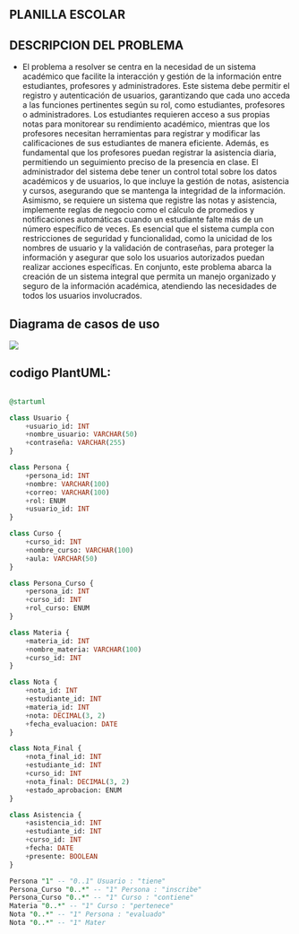 ## **PLANILLA ESCOLAR**


## DESCRIPCION DEL PROBLEMA

- El problema a resolver se centra en la necesidad de un sistema académico que facilite la interacción y gestión de la información entre estudiantes, profesores y administradores. Este sistema debe permitir el registro y autenticación de usuarios, garantizando que cada uno acceda a las funciones pertinentes según su rol, como estudiantes, profesores o administradores. Los estudiantes requieren acceso a sus propias notas para monitorear su rendimiento académico, mientras que los profesores necesitan herramientas para registrar y modificar las calificaciones de sus estudiantes de manera eficiente. Además, es fundamental que los profesores puedan registrar la asistencia diaria, permitiendo un seguimiento preciso de la presencia en clase. El administrador del sistema debe tener un control total sobre los datos académicos y de usuarios, lo que incluye la gestión de notas, asistencia y cursos, asegurando que se mantenga la integridad de la información. Asimismo, se requiere un sistema que registre las notas y asistencia, implemente reglas de negocio como el cálculo de promedios y notificaciones automáticas cuando un estudiante falte más de un número específico de veces. Es esencial que el sistema cumpla con restricciones de seguridad y funcionalidad, como la unicidad de los nombres de usuario y la validación de contraseñas, para proteger la información y asegurar que solo los usuarios autorizados puedan realizar acciones específicas. En conjunto, este problema abarca la creación de un sistema integral que permita un manejo organizado y seguro de la información académica, atendiendo las necesidades de todos los usuarios involucrados.

## Diagrama de casos de uso
![](/diagrama_estructural/out/diagrama_estructural/)

## codigo PlantUML:

```sql

@startuml

class Usuario {
    +usuario_id: INT
    +nombre_usuario: VARCHAR(50)
    +contraseña: VARCHAR(255)
}

class Persona {
    +persona_id: INT
    +nombre: VARCHAR(100)
    +correo: VARCHAR(100)
    +rol: ENUM
    +usuario_id: INT
}

class Curso {
    +curso_id: INT
    +nombre_curso: VARCHAR(100)
    +aula: VARCHAR(50)
}

class Persona_Curso {
    +persona_id: INT
    +curso_id: INT
    +rol_curso: ENUM
}

class Materia {
    +materia_id: INT
    +nombre_materia: VARCHAR(100)
    +curso_id: INT
}

class Nota {
    +nota_id: INT
    +estudiante_id: INT
    +materia_id: INT
    +nota: DECIMAL(3, 2)
    +fecha_evaluacion: DATE
}

class Nota_Final {
    +nota_final_id: INT
    +estudiante_id: INT
    +curso_id: INT
    +nota_final: DECIMAL(3, 2)
    +estado_aprobacion: ENUM
}

class Asistencia {
    +asistencia_id: INT
    +estudiante_id: INT
    +curso_id: INT
    +fecha: DATE
    +presente: BOOLEAN
}

Persona "1" -- "0..1" Usuario : "tiene"
Persona_Curso "0..*" -- "1" Persona : "inscribe"
Persona_Curso "0..*" -- "1" Curso : "contiene"
Materia "0..*" -- "1" Curso : "pertenece"
Nota "0..*" -- "1" Persona : "evaluado"
Nota "0..*" -- "1" Mater


